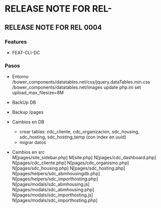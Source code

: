 # RELEASE NOTE FOR REL-

## RELEASE NOTE FOR REL 0004

### Features
- FEAT-CLI-DC

### Pasos

- Entorno
    /bower_components/datatables.net/css/jquery.dataTables.min.css
    /bower_components/datatables.net/images
    update php.ini set upload_max_filesize=8M

- BackUp DB                                                                     
- Backup /pages                                                                 
- Cambios en DB       
    - crear tablas: cdc_cliente, cdc_organizacion, sdc_housing, sdc_hosting, sdc_hosting_temp (con index en uuid)
    - migrar datos

- Cambios en src  
        M[pages/site_sidebar.php]
        M[site.php]
        N[pages/cdc_dashboard.php]
        N[pages/cdc_cliente.php]
        N[pages/cdc_organismo.php]
        N[pages/sdc_housing.php]
        N[pages/sdc_hosting.php]    
        N[pages/helpers/sdc_abmhousingdb.php] 
        N[pages/helpers/sdc_importhosting.php]
        N[pages/modals/sdc_abmhousing.js] 
        N[pages/modals/sdc_abmhousing.php]
        N[pages/modals/sdc_importhosting.js]  
        N[pages/modals/sdc_importhosting.php]                                                                   
